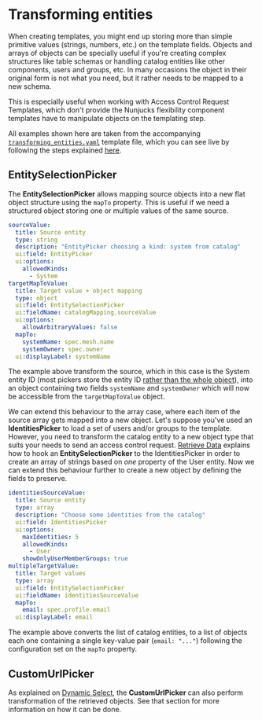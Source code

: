 # Transforming entities

When creating templates, you might end up storing more than simple primitive values (strings, numbers, etc.) on the template fields. Objects and arrays of objects can be specially useful if you're creating complex structures like table schemas or handling catalog entities like other components, users and groups, etc. In many occasions the object in their original form is not what you need, but it rather needs to be mapped to a new schema.

This is especially useful when working with Access Control Request Templates, which don't provide the Nunjucks flexibility component templates have to manipulate objects on the templating step.

[//]: # (TODO give an example of ACR template.yaml here?)

All examples shown here are taken from the accompanying [`transforming_entities.yaml`](transforming_entities.yaml) template file, which you can see live by following the steps explained [here](../README.md#usage).

## EntitySelectionPicker

The **EntitySelectionPicker** allows mapping source objects into a new flat object structure using the `mapTo` property. This is useful if we need a structured object storing one or multiple values of the same source. 

```yaml
sourceValue:
  title: Source entity
  type: string
  description: "EntityPicker choosing a kind: system from catalog"
  ui:field: EntityPicker
  ui:options:
    allowedKinds:
      - System
targetMapToValue:
  title: Target value + object mapping
  type: object
  ui:field: EntitySelectionPicker
  ui:fieldName: catalogMapping.sourceValue
  ui:options:
    allowArbitraryValues: false
  mapTo:
    systemName: spec.mesh.name
    systemOwner: spec.owner
  ui:displayLabel: systemName
```

The example above transform the source, which in this case is the System entity ID (most pickers store the entity ID [rather than the whole object](../DynamicSelect/dynamic_select.md#using-the-retrieved-entity)), into an object containing two fields `systemName` and `systemOwner` which will now be accessible from the `targetMapToValue` object.

We can extend this behaviour to the array case, where each item of the source array gets mapped into a new object. Let's suppose you've used an **IdentitiesPicker** to load a set of users and/or groups to the template. However, you need to transform the catalog entity to a new object type that suits your needs to send an access control request. [Retrieve Data](../RetrieveData/retrieve_data.md#catalog-source) explains how to hook an **EntitySelectionPicker** to the IdentitiesPicker in order to create an array of strings based on *one* property of the User entity. Now we can extend this behaviour further to create a new object by defining the fields to preserve.

```yaml
identitiesSourceValue:
  title: Source entity
  type: array
  description: "Choose some identities from the catalog"
  ui:field: IdentitiesPicker
  ui:options:
    maxIdentities: 5
    allowedKinds:
      - User
    showOnlyUserMemberGroups: true
multipleTargetValue:
  title: Target values
  type: array
  ui:field: EntitySelectionPicker
  ui:fieldName: identitiesSourceValue
  mapTo:
    email: spec.profile.email
  ui:displayLabel: email
```

The example above converts the list of catalog entities, to a list of objects each one containing a single key-value pair (`email: "..."`) following the configuration set on the `mapTo` property.

## CustomUrlPicker

As explained on [Dynamic Select](../DynamicSelect/dynamic_select.md#external-source-api), the **CustomUrlPicker** can also perform transformation of the retrieved objects. See that section for more information on how it can be done. 